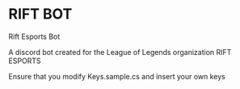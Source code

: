 # RIFT BOT
Rift Esports Bot

A discord bot created for the League of Legends organization RIFT ESPORTS

Ensure that you modify Keys.sample.cs and insert your own keys
